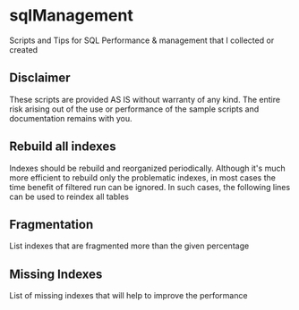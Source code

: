 # sqlManagement
Scripts and Tips for SQL Performance &amp; management that I collected or created

## Disclaimer
These scripts are provided AS IS without warranty of any kind. 
The entire risk arising out of the use or performance of the sample scripts and documentation remains with you. 

## Rebuild all indexes
Indexes should be rebuild and reorganized periodically. Although it's much more efficient to rebuild only the problematic indexes, in most cases the time benefit of filtered run can be ignored. In such cases, the following lines can be used to reindex all tables

## Fragmentation
List indexes that are fragmented more than the given percentage

## Missing Indexes
List of missing indexes that will help to improve the performance
